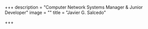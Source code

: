 +++
description = "Computer Network Systems Manager & Junior Developer"
image = ""
title = "Javier G. Salcedo"

+++
